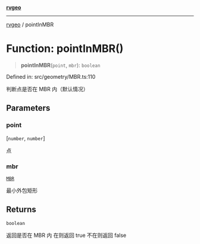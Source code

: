 [**rvgeo**](../README.md)

***

[rvgeo](../globals.md) / pointInMBR

# Function: pointInMBR()

> **pointInMBR**(`point`, `mbr`): `boolean`

Defined in: src/geometry/MBR.ts:110

判断点是否在 MBR 内（默认情况）

## Parameters

### point

\[`number`, `number`\]

点

### mbr

[`MBR`](../type-aliases/MBR.md)

最小外包矩形

## Returns

`boolean`

返回是否在 MBR 内 在则返回 true 不在则返回 false
